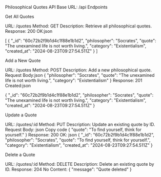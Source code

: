 Philosophical Quotes API
Base URL: /api
Endpoints

Get All Quotes

URL: /quotes
Method: GET
Description: Retrieve all philosophical quotes.
Response:
200 OK:json

[
  {
    "_id": "60c72b2f9b1d4c1f88e1b1d2",
    "philosopher": "Socrates",
    "quote": "The unexamined life is not worth living.",
    "category": "Existentialism",
    "created_at": "2024-08-23T09:27:54.511Z"
  }
]

Add a New Quote

URL: /quotes
Method: POST
Description: Add a new philosophical quote.
Request Body:json
{
  "philosopher": "Socrates",
  "quote": "The unexamined life is not worth living.",
  "category": "Existentialism"
}
Response:
201 Created:json

{
  "_id": "60c72b2f9b1d4c1f88e1b1d2",
  "philosopher": "Socrates",
  "quote": "The unexamined life is not worth living.",
  "category": "Existentialism",
  "created_at": "2024-08-23T09:27:54.511Z"
}

Update a Quote

URL: /quotes/:id
Method: PUT
Description: Update an existing quote by ID.
Request Body:
json
Copy code
{
  "quote": "To find yourself, think for yourself."
}
Response: 200 
OK: json
{
  "_id": "60c72b2f9b1d4c1f88e1b1d2",
  "philosopher": "Socrates",
  "quote": "To find yourself, think for yourself.",
  "category": "Existentialism",
  "created_at": "2024-08-23T09:27:54.511Z"
}

Delete a Quote

URL: /quotes/:id
Method: DELETE
Description: Delete an existing quote by ID.
Response:
204 No Content: { "message": "Quote deleted" }
